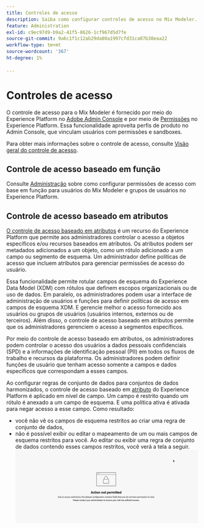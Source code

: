 ```yaml
---
title: Controles de acesso
description: Saiba como configurar controles de acesso no Mix Modeler.
feature: Administration
exl-id: c9ec97d9-b9a2-41f5-8626-1cf967d5d7fe
source-git-commit: 9a6c1f1c12ab29da80a1997cfd31ca07b38eaa22
workflow-type: tm+mt
source-wordcount: '367'
ht-degree: 1%

---
```


# Controles de acesso

O controle de acesso para o Mix Modeler é fornecido por meio do Experience Platform no [Adobe Admin Console](https://adminconsole.adobe.com/) e por meio de [Permissões](https://experienceleague.adobe.com/pt-br/docs/experience-platform/access-control/home#platform-permissions) no Experience Platform. Essa funcionalidade aproveita perfis de produto no Admin Console, que vinculam usuários com permissões e sandboxes.

Para obter mais informações sobre o controle de acesso, consulte [Visão geral do controle de acesso](https://experienceleague.adobe.com/pt-br/docs/experience-platform/access-control/home).

## Controle de acesso baseado em função

Consulte [Administração](../main-guide/administration.md) sobre como configurar permissões de acesso com base em função para usuários do Mix Modeler e grupos de usuários no Experience Platform.

## Controle de acesso baseado em atributos

[O controle de acesso baseado em atributos](https://experienceleague.adobe.com/pt-br/docs/experience-platform/access-control/abac/overview) é um recurso do Experience Platform que permite aos administradores controlar o acesso a objetos específicos e/ou recursos baseados em atributos. Os atributos podem ser metadados adicionados a um objeto, como um rótulo adicionado a um campo ou segmento de esquema. Um administrador define políticas de acesso que incluem atributos para gerenciar permissões de acesso do usuário.

Essa funcionalidade permite rotular campos de esquema do Experience Data Model (XDM) com rótulos que definem escopos organizacionais ou de uso de dados. Em paralelo, os administradores podem usar a interface de administração de usuários e funções para definir políticas de acesso em campos de esquema XDM. E gerencie melhor o acesso fornecido aos usuários ou grupos de usuários (usuários internos, externos ou de terceiros). Além disso, o controle de acesso baseado em atributos permite que os administradores gerenciem o acesso a segmentos específicos.

Por meio do controle de acesso baseado em atributos, os administradores podem controlar o acesso dos usuários a dados pessoais confidenciais (SPD) e a informações de identificação pessoal (PII) em todos os fluxos de trabalho e recursos da plataforma. Os administradores podem definir funções de usuário que tenham acesso somente a campos e dados específicos que correspondam a esses campos.

Ao configurar regras de conjunto de dados para conjuntos de dados harmonizados, o controle de acesso baseado em [atributo](https://experienceleague.adobe.com/pt-br/docs/experience-platform/access-control/abac/overview) do Experience Platform é aplicado em nível de campo. Um campo é restrito quando um rótulo é anexado a um campo de esquema. E uma política ativa é ativada para negar acesso a esse campo. Como resultado:

* você não vê os campos de esquema restritos ao criar uma regra de conjunto de dados,
* não é possível exibir ou editar o mapeamento de um ou mais campos de esquema restritos para você. Ao editar ou exibir uma regra de conjunto de dados contendo esses campos restritos, você verá a tela a seguir.
  ![Ação não permitida](/help/assets/action-not-permitted.png)
